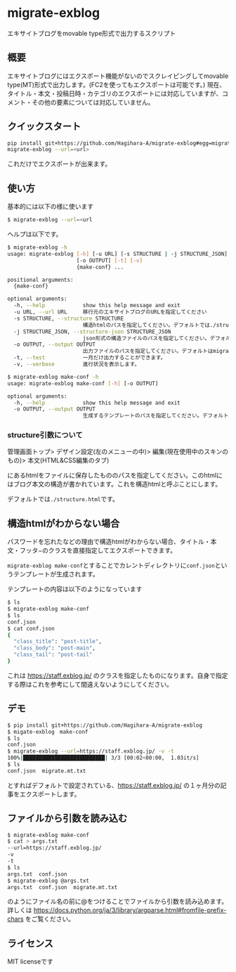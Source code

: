 # migrate-exblog
エキサイトブログをmovable type形式で出力するスクリプト
## 概要
エキサイトブログにはエクスポート機能がないのでスクレイピングしてmovable type(MT)形式で出力します。(FC2を使ってもエクスポートは可能です。)
現在、タイトル・本文・投稿日時・カテゴリのエクスポートには対応していますが、コメント・その他の要素については対応していません。
## クイックスタート
```bash
pip install git+https://github.com/Hagihara-A/migrate-exblog#egg=migrate_exblog
migrate-exblog --url=<url>
```
これだけでエクスポートが出来ます。

## 使い方
基本的には以下の様に使います
```bash
$ migrate-exblog --url=<url
```
ヘルプは以下です。
```bash
$ migrate-exblog -h
usage: migrate-exblog [-h] [-u URL] [-s STRUCTURE | -j STRUCTURE_JSON]
                      [-o OUTPUT] [-t] [-v]
                      {make-conf} ...

positional arguments:
  {make-conf}

optional arguments:
  -h, --help            show this help message and exit
  -u URL, --url URL     移行元のエキサイトブログのURLを指定してください
  -s STRUCTURE, --structure STRUCTURE
                        構造htmlのパスを指定してください。デフォルトでは./structure.htmlです。
  -j STRUCTURE_JSON, --structure-json STRUCTURE_JSON
                        json形式の構造ファイルのパスを指定してください。デフォルトではconf.jsonです
  -o OUTPUT, --output OUTPUT
                        出力ファイルのパスを指定してください。デフォルトはmigrate.mt.txtです。
  -t, --test            一月だけ出力することができます。
  -v, --verbose         進行状況を表示します。

$ migrate-exblog make-conf -h
usage: migrate-exblog make-conf [-h] [-o OUTPUT]

optional arguments:
  -h, --help            show this help message and exit
  -o OUTPUT, --output OUTPUT
                        生成するテンプレートのパスを指定してください。デフォルトはconf.jsonです。
```

### structure引数について
管理画面トップ> デザイン設定(左のメニューの中)> 編集(現在使用中のスキンのもの)> 本文(HTML&CSS編集のタブ)

にあるhtmlをファイルに保存したもののパスを指定してください。このhtmlにはブログ本文の構造が書かれています。これを構造htmlと呼ぶことにします。

デフォルトでは``./structure.html``です。

## 構造htmlがわからない場合
パスワードを忘れたなどの理由で構造htmlがわからない場合、タイトル・本文・フッタ−のクラスを直接指定してエクスポートできます。

``migrate-exblog make-conf``とすることでカレントディレクトリに``conf.json``というテンプレートが生成されます。

テンプレートの内容は以下のようになっています
```bash
$ ls
$ migrate-exblog make-conf
$ ls
conf.json
$ cat conf.json
{
  "class_title": "post-title",
  "class_body": "post-main",
  "class_tail": "post-tail"
}
```
これは https://staff.exblog.jp/ のクラスを指定したものになります。自身で指定する際はこれを参考にして間違えないようにしてください。
## デモ
```bash
$ pip install git+https://github.com/Hagihara-A/migrate-exblog
$ migate-exblog　make-conf
$ ls
conf.json
$ migrate-exblog --url=https://staff.exblog.jp/ -v -t
100%|██████████████████████████| 3/3 [00:02<00:00,  1.03it/s]
$ ls
conf.json  migrate.mt.txt
```
とすればデフォルトで設定されている、https://staff.exblog.jp/ の１ヶ月分の記事をエクスポートします。

## ファイルから引数を読み込む
```bash
$ migrate-exblog make-conf
$ cat > args.txt
--url=https://staff.exblog.jp/
-v
-t
$ ls
args.txt  conf.json
$ migrate-exblog @args.txt
args.txt  conf.json  migrate.mt.txt
```
のようにファイル名の前に@をつけることでファイルから引数を読み込めます。詳しくは https://docs.python.org/ja/3/library/argparse.html#fromfile-prefix-chars をご覧ください。
## ライセンス
MIT licenseです
